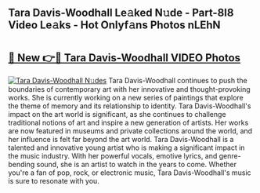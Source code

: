 ## Tara Davis-Woodhall Le𝚊ked N𝚞de - Part-8I8 Video Le𝚊ks - Hot Onlyf𝚊ns Photos nLEhN

# <h2><a href="http://ab4743.deff.icu/?id=Tara+Davis-Woodhall">🔗 New 👉🔴 Tara Davis-Woodhall VIDEO Photos</a></h2>

[![Tara Davis-Woodhall N𝚞des](https://i.imgur.com/rIISA9y.gif)](http://ab4743.deff.icu/?id=Tara+Davis-Woodhall)
Tara Davis-Woodhall continues to push the boundaries of contemporary art with her innovative and thought-provoking works. She is currently working on a new series of paintings that explore the theme of memory and its relationship to identity. Tara Davis-Woodhall's impact on the art world is significant, as she continues to challenge traditional notions of art and inspire a new generation of artists. Her works are now featured in museums and private collections around the world, and her influence is felt far beyond the art world. Tara Davis-Woodhall is a talented and innovative young artist who is making a significant impact in the music industry. With her powerful vocals, emotive lyrics, and genre-bending sound, she is an artist to watch in the years to come. Whether you're a fan of pop, rock, or electronic music, Tara Davis-Woodhall's music is sure to resonate with you.
